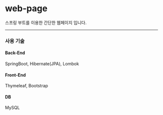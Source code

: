 # web-page

스프링 부트를 이용한 간단한 웹페이지 입니다.

---

### 사용 기술

#### Back-End

SpringBoot, Hibernate(JPA), Lombok

#### Front-End

Thymeleaf, Bootstrap

#### DB

MySQL
